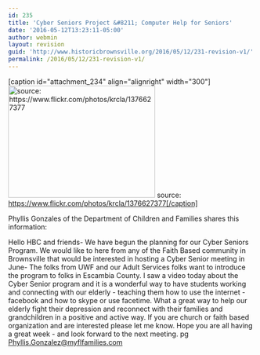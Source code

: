 ```yaml
---
id: 235
title: 'Cyber Seniors Project &#8211; Computer Help for Seniors'
date: '2016-05-12T13:23:11-05:00'
author: webmin
layout: revision
guid: 'http://www.historicbrownsville.org/2016/05/12/231-revision-v1/'
permalink: /2016/05/12/231-revision-v1/
---
```


[caption id="attachment_234" align="alignright" width="300"]<img class="size-medium wp-image-234" src="http://www.historicbrownsville.org/wp/wp-content/uploads/2016/05/Screen-Shot-2016-05-12-at-8.22.02-AM-300x228.png" alt="source: https://www.flickr.com/photos/krcla/1376627377" width="300" height="228" /> source: https://www.flickr.com/photos/krcla/1376627377[/caption]

Phyllis Gonzales of the Department of Children and Families shares this information:

Hello HBC and friends- We have begun the planning for our Cyber Seniors Program. We would like to here from any of the Faith Based community in Brownsville that would be interested in hosting a Cyber Senior meeting in June- The folks from UWF and our Adult Services folks want to introduce the program to folks in Escambia County. I saw a video today about the Cyber Senior program and it is a wonderful way to have students working and connecting with our elderly - teaching them how to use the internet - facebook and how to skype or use facetime. What a great way to help our elderly fight their depression and reconnect with their families and grandchildren in a positive and active way. If you are church or faith based organization and are interested please let me know. Hope you are all having a great week - and look forward to the next meeting. pg <a href="mailto:Phyllis.Gonzalez@myflfamilies.com">Phyllis.Gonzalez@myflfamilies.com</a>